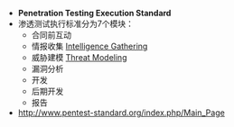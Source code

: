 - **Penetration Testing Execution Standard**
- 渗透测试执行标准分为7个模块：
	- 合同前互动
	- 情报收集 [Intelligence Gathering](http://www.pentest-standard.org/index.php/Intelligence_Gathering)
	- 威胁建模 [Threat Modeling](http://www.pentest-standard.org/index.php/Threat_Modeling)
	- 漏洞分析
	- 开发
	- 后期开发
	- 报告
- http://www.pentest-standard.org/index.php/Main_Page
